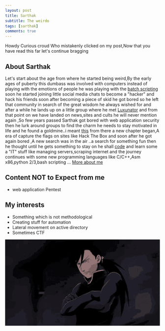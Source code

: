 ```yaml
---
layout: post
title: Sarthak
subtitle: The weirdo
tags: [sarthak]
comments: true
---
```

Howdy Curious croud Who mistakenly clicked on my post,Now that you have read this far let's continue bragging

## About Sarthak
Let's start about the age from where he started being weird,By the early ages of puberty this dumbass was involved with computers instead of playing with the emotions of people he was playing with the [batch scripting](https://en.wikibooks.org/wiki/Windows_Batch_Scripting) soon he started joining little social media chats to become a "hacker" and hack his friends soon after becoming a piece of skid he got bored so he left that community in search of the great wisdom he always wished for and after a while he lands up on a little group where he met [Luxunator](https://weebsec.com/2019-05-29-luxunator-about/) and from that point on we have landed on news,sites and cults he will never mention again  ,So few years passed Sarthak got bored with web application security then he lurk around groups to find the charm he needs to stay motivated in life and he found a goldmine..i meant [this](http://0xc0ffee.io/blog/OSCP-Goldmine) from there a new chapter began,A era of capture the flags on sites like Hack The Box and soon after he got again bored ,A new search was in the air ..a search for something fun then he thought until he gets something to stay on he shall [code](https://github.com/geek-repo/) and learn some a "IT" stuff like managing servers,scraping internet and the journey continues with some new programming languages like C/C++,Asm x86,python 2/3,bash scripting ...  [More about me](https://sarthaksaini.com/about-me.html)

## Content NOT to Expect from me
 - web application Pentest

## My interests
- Something which is not methodological 
- Creating stuff for automation
- Lateral movement on active directory
- Sometimes CTF

<center><img src="/img/sarthak.gif" alt="blah"/></center>
